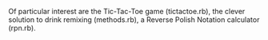 Of particular interest are the Tic-Tac-Toe game (tictactoe.rb), the clever solution to drink remixing (methods.rb), a Reverse Polish Notation calculator (rpn.rb).
